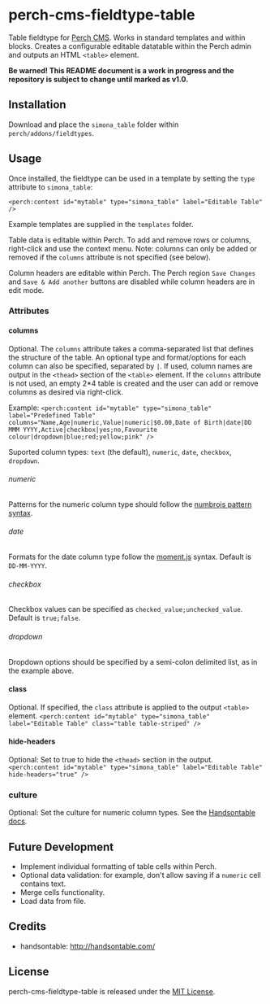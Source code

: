# perch-cms-fieldtype-table

Table fieldtype for [Perch CMS](http://grabaperch.com). Works in standard templates and within blocks. Creates a configurable editable datatable within the Perch admin and outputs an HTML `<table>` element.

**Be warned! This README document is a work in progress and the repository is subject to change until marked as v1.0.**

## Installation

Download and place the `simona_table` folder within `perch/addons/fieldtypes`.

## Usage

Once installed, the fieldtype can be used in a template by setting the `type` attribute to `simona_table`:

`<perch:content id="mytable" type="simona_table" label="Editable Table" />`

Example templates are supplied in the `templates` folder.

Table data is editable within Perch. To add and remove rows or columns, right-click and use the context menu. Note: columns can only be added or removed if the `columns` attribute is not specified (see below).

Column headers are editable within Perch. The Perch region `Save Changes` and `Save & Add another` buttons are disabled while column headers are in edit mode.

### Attributes

#### columns

Optional. The `columns` attribute takes a comma-separated list that defines the structure of the table. An optional type and format/options for each column can also be specified, separated by `|`. If used, column names are output in the `<thead>` section of the `<table>` element. If the `columns` attribute is not used, an empty 2*4 table is created and the user can add or remove columns as desired via right-click.

Example:
`<perch:content id="mytable" type="simona_table" label="Predefined Table" columns="Name,Age|numeric,Value|numeric|$0.00,Date of Birth|date|DD MMM YYYY,Active|checkbox|yes;no,Favourite colour|dropdown|blue;red;yellow;pink" />`

Suported column types: `text` (the default), `numeric`, `date`, `checkbox`, `dropdown`.

###### numeric
Patterns for the numeric column type should follow the [numbrojs pattern syntax](http://numbrojs.com/format.html#numbers).

###### date
Formats for the date column type follow the [moment.js](http://momentjs.com/docs/#/parsing/string-format/) syntax. Default is `DD-MM-YYYY`.

###### checkbox
Checkbox values can be specified as `checked_value;unchecked_value`. Default is `true;false`.

###### dropdown
Dropdown options should be specified by a semi-colon delimited list, as in the example above.

#### class
Optional. If specified, the `class` attribute is applied to the output `<table>` element.
`<perch:content id="mytable" type="simona_table" label="Editable Table" class="table table-striped" />`

#### hide-headers
Optional: Set to true to hide the `<thead>` section in the output.
`<perch:content id="mytable" type="simona_table" label="Editable Table" hide-headers="true" />`

### culture
Optional: Set the culture for numeric column types. See the [Handsontable docs](https://docs.handsontable.com/2.0.0/Options.html#numericFormat).

## Future Development

- Implement individual formatting of table cells within Perch.
- Optional data validation: for example, don't allow saving if a `numeric` cell contains text.
- Merge cells functionality.
- Load data from file.

## Credits

* handsontable: http://handsontable.com/

## License

perch-cms-fieldtype-table is released under the [MIT License](https://github.com/siansell/perch-cms-fieldtype-table/blob/master/LICENSE).
